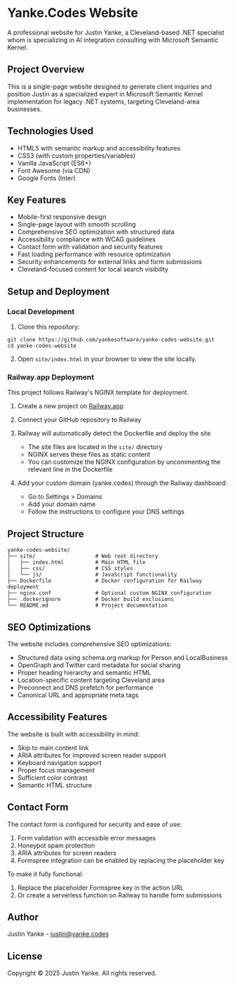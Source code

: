 # Yanke.Codes Website

A professional website for Justin Yanke, a Cleveland-based .NET specialist whom is specializing in AI integration consulting with Microsoft Semantic Kernel.

## Project Overview

This is a single-page website designed to generate client inquiries and position Justin as a specialized expert in Microsoft Semantic Kernel implementation for legacy .NET systems, targeting Cleveland-area businesses.

## Technologies Used

- HTML5 with semantic markup and accessibility features
- CSS3 (with custom properties/variables)
- Vanilla JavaScript (ES6+)
- Font Awesome (via CDN)
- Google Fonts (Inter)

## Key Features

- Mobile-first responsive design
- Single-page layout with smooth scrolling
- Comprehensive SEO optimization with structured data
- Accessibility compliance with WCAG guidelines
- Contact form with validation and security features
- Fast loading performance with resource optimization
- Security enhancements for external links and form submissions
- Cleveland-focused content for local search visibility

## Setup and Deployment

### Local Development

1. Clone this repository:
```
git clone https://github.com/yankesoftware/yanke-codes-website.git
cd yanke-codes-website
```

2. Open `site/index.html` in your browser to view the site locally.

### Railway.app Deployment

This project follows Railway's NGINX template for deployment.

1. Create a new project on [Railway.app](https://railway.app/)

2. Connect your GitHub repository to Railway

3. Railway will automatically detect the Dockerfile and deploy the site
   - The site files are located in the `site/` directory
   - NGINX serves these files as static content
   - You can customize the NGINX configuration by uncommenting the relevant line in the Dockerfile

4. Add your custom domain (yanke.codes) through the Railway dashboard:
   - Go to Settings > Domains
   - Add your domain name
   - Follow the instructions to configure your DNS settings

## Project Structure

```
yanke-codes-website/
├── site/                   # Web root directory
│   ├── index.html          # Main HTML file
│   ├── css/                # CSS styles
│   └── js/                 # JavaScript functionality
├── Dockerfile              # Docker configuration for Railway deployment
├── nginx.conf              # Optional custom NGINX configuration
├── .dockerignore           # Docker build exclusions
└── README.md               # Project documentation
```

## SEO Optimizations

The website includes comprehensive SEO optimizations:

- Structured data using schema.org markup for Person and LocalBusiness
- OpenGraph and Twitter card metadata for social sharing
- Proper heading hierarchy and semantic HTML
- Location-specific content targeting Cleveland area
- Preconnect and DNS prefetch for performance
- Canonical URL and appropriate meta tags

## Accessibility Features

The website is built with accessibility in mind:

- Skip to main content link
- ARIA attributes for improved screen reader support
- Keyboard navigation support
- Proper focus management
- Sufficient color contrast
- Semantic HTML structure

## Contact Form

The contact form is configured for security and ease of use:

1. Form validation with accessible error messages
2. Honeypot spam protection
3. ARIA attributes for screen readers
4. Formspree integration can be enabled by replacing the placeholder key

To make it fully functional:
1. Replace the placeholder Formspree key in the action URL 
2. Or create a serverless function on Railway to handle form submissions

## Author

Justin Yanke - [justin@yanke.codes](mailto:justin@yanke.codes)

## License

Copyright © 2025 Justin Yanke. All rights reserved.
